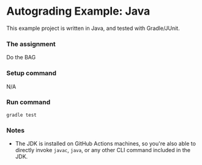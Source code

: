 # Autograding Example: Java
This example project is written in Java, and tested with Gradle/JUnit.

### The assignment
Do the BAG
### Setup command
N/A

### Run command
`gradle test`

### Notes
- The JDK is installed on GitHub Actions machines, so you're also able to directly invoke `javac`, `java`, or any other CLI command included in the JDK. 
